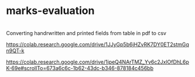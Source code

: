 # marks-evaluation
<br>
Converting handrwritten and printed fields from table in pdf to csv

https://colab.research.google.com/drive/1JJyGp5b6jHZvRK7DY0ET2stmGqn9QT-k

https://colab.research.google.com/drive/1ipeQ4NArTMZ_Yv6c2JxlOfDhL6pK-69e#scrollTo=673a6c6c-1b62-43dc-b346-878184c456bb
